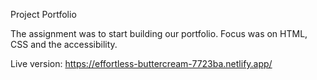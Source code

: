 Project Portfolio

The assignment was to start building our portfolio. Focus was on HTML, CSS and the accessibility.


Live version:
https://effortless-buttercream-7723ba.netlify.app/

